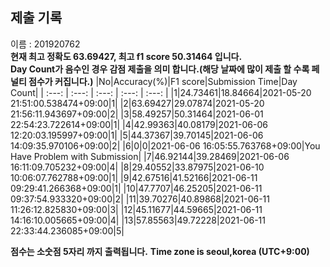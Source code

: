 


  
## 제출 기록  
이름 : 201920762  
**현재 최고 정확도 63.69427, 최고 f1 score 50.31464 입니다.**  
**Day Count가 음수인 경우 감점 제출을 의미 합니다.(해당 날짜에 많이 제출 할 수록 페널티 점수가 커집니다.)**
|No|Accuracy(%)|F1 score|Submission Time|Day Count|
| :---: | :---: | :---: | :---: | :---: |
|1|24.73461|18.84664|2021-05-20 21:51:00.538474+09:00|1|
|2|63.69427|29.07874|2021-05-20 21:56:11.943697+09:00|2|
|3|58.49257|50.31464|2021-06-01 22:54:23.722614+09:00|1|
|4|42.99363|40.08179|2021-06-06 12:20:03.195997+09:00|1|
|5|44.37367|39.70145|2021-06-06 14:09:35.970106+09:00|2|
|6|0|0|2021-06-06 16:05:55.763768+09:00|You Have Problem with Submission|
|7|46.92144|39.28469|2021-06-06 16:11:09.705232+09:00|4|
|8|29.40552|33.87975|2021-06-10 10:06:07.762788+09:00|1|
|9|42.67516|41.52166|2021-06-11 09:29:41.266368+09:00|1|
|10|47.7707|46.25205|2021-06-11 09:37:54.933320+09:00|2|
|11|39.70276|40.89868|2021-06-11 11:26:12.825830+09:00|3|
|12|45.11677|44.59665|2021-06-11 14:16:10.005665+09:00|4|
|13|57.85563|49.72228|2021-06-11 22:33:44.236085+09:00|5|


**점수는 소숫점 5자리 까지 출력됩니다.**
**Time zone is seoul,korea (UTC+9:00)**
